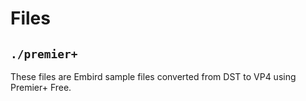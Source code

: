 # Files

## `./premier+`

These files are Embird sample files converted from DST to VP4 using Premier+ Free.

